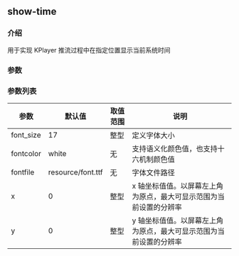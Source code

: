 ## show-time

### 介绍

用于实现 KPlayer 推流过程中在指定位置显示当前系统时间

### 参数

### 参数列表

| 参数      | 默认值            | 取值范围 | 说明                                                               |
| --------- | ----------------- | -------- | ------------------------------------------------------------------ |
| font_size | 17                | 整型     | 定义字体大小                                                       |
| fontcolor | white             | 无       | 支持语义化颜色值，也支持十六机制颜色值                             |
| fontfile  | resource/font.ttf | 无       | 字体文件路径                                                       |
| x         | 0                 | 整型     | x 轴坐标值值。以屏幕左上角为原点，最大可显示范围为当前设置的分辨率 |
| y         | 0                 | 整型     | y 轴坐标值值。以屏幕左上角为原点，最大可显示范围为当前设置的分辨率 |
